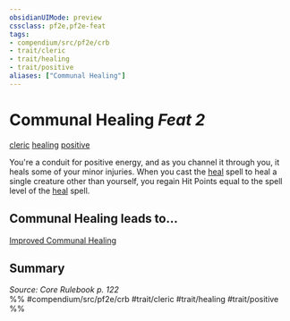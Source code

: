 ```yaml
---
obsidianUIMode: preview
cssclass: pf2e,pf2e-feat
tags:
- compendium/src/pf2e/crb
- trait/cleric
- trait/healing
- trait/positive
aliases: ["Communal Healing"]
---
```

# Communal Healing  *Feat 2*  
[cleric](../../Rules/traits/cleric.md)  [healing](../../Rules/traits/healing.md)  [positive](../../Rules/traits/positive.md)  


You're a conduit for positive energy, and as you channel it through you, it heals some of your minor injuries. When you cast the [heal](../spells/heal.md) spell to heal a single creature other than yourself, you regain Hit Points equal to the spell level of the [heal](../spells/heal.md) spell.

## Communal Healing leads to...

[Improved Communal Healing](improved-communal-healing.md)

## Summary

*Source: Core Rulebook p. 122*  
%% #compendium/src/pf2e/crb #trait/cleric #trait/healing #trait/positive %%